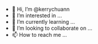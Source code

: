 - 👋 Hi, I’m @kerrychuann
- 👀 I’m interested in ...
- 🌱 I’m currently learning ...
- 💞️ I’m looking to collaborate on ...
- 📫 How to reach me ...

<!---
kerrychuann/kerrychuann is a ✨ special ✨ repository because its `README.md` (this file) appears on your GitHub profile.
You can click the Preview link to take a look at your changes.
--->
